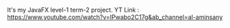 It's my JavaFX level-1 term-2 project.
YT Link : https://www.youtube.com/watch?v=IPwabo2C17g&ab_channel=al-aminsany
